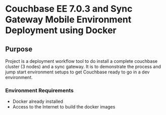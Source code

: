 # Couchbase EE 7.0.3 and Sync Gateway Mobile Environment Deployment using Docker
## Purpose
Project is a deployment workflow tool to do install a complete couchbase cluster (3 nodes) and a sync gateway. It is to demonstrate the process and jump start environment setups to get Couchbase ready to go in a dev environment. 

### Environment Requirements
- Docker already installed
- Access to the Internet to build the docker images


